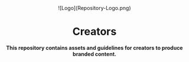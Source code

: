 <div align="center">
    ![Logo](Repository-Logo.png)
    <h1>Creators</h1>
</div>

<div align="center">
    <b>This repository contains assets and guidelines for creators to produce branded content.</b>
</div>